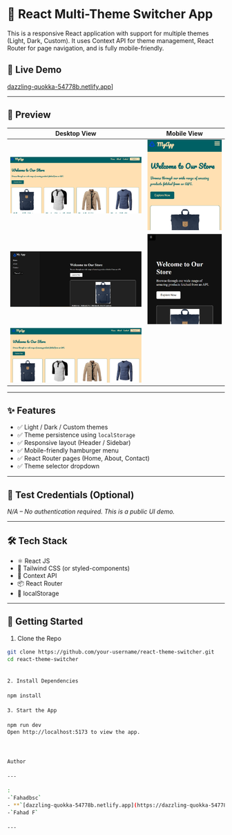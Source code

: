# 🎨 React Multi-Theme Switcher App

This is a responsive React application with support for multiple themes (Light, Dark, Custom). It uses Context API for theme management, React Router for page navigation, and is fully mobile-friendly.

## 🚀 Live Demo
[dazzling-quokka-54778b.netlify.app](https://dazzling-quokka-54778b.netlify.app/)]

---

## 📸 Preview

| Desktop View | Mobile View |
|--------------|-------------|
| ![Desktop](./screenshots/desktop1.png) | ![Mobile](./screenshots/mobile1.png) |
| ![Desktop](./screenshots/desktop2.png) | ![Mobile](./screenshots/mobile2.png) |
| ![Desktop](./screenshots/desktop3.png) |  


---

## ✨ Features

- ✅ Light / Dark / Custom themes
- ✅ Theme persistence using `localStorage`
- ✅ Responsive layout (Header / Sidebar)
- ✅ Mobile-friendly hamburger menu
- ✅ React Router pages (Home, About, Contact)
- ✅ Theme selector dropdown

---

## 🧪 Test Credentials (Optional)

_N/A – No authentication required. This is a public UI demo._

---

## 🛠️ Tech Stack

- ⚛️ React JS
- 🎨 Tailwind CSS (or styled-components)
- 🧠 Context API
- 📦 React Router
- 💾 localStorage

---


## 🚀 Getting Started

1. Clone the Repo

```bash
git clone https://github.com/your-username/react-theme-switcher.git
cd react-theme-switcher


2. Install Dependencies

npm install

3. Start the App

npm run dev
Open http://localhost:5173 to view the app.



Author

---

:
-`Fahadbsc`
- **`[dazzling-quokka-54778b.netlify.app](https://dazzling-quokka-54778b.netlify.app/)]`
-`Fahad F`

---



